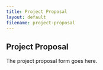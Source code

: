 ```yaml
---
title: Project Proposal
layout: default
filename: project-proposal
--- 
```


## Project Proposal

The project proposal form goes here.
